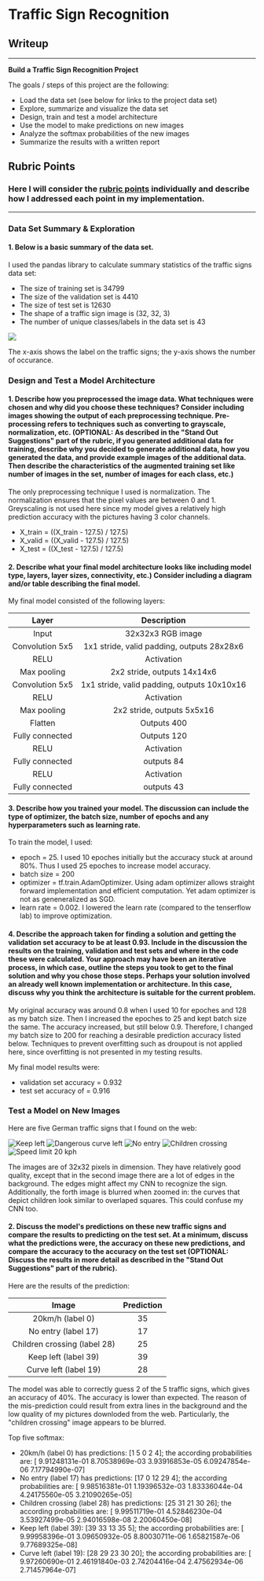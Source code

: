 # **Traffic Sign Recognition** 

## Writeup

---

**Build a Traffic Sign Recognition Project**

The goals / steps of this project are the following:
* Load the data set (see below for links to the project data set)
* Explore, summarize and visualize the data set
* Design, train and test a model architecture
* Use the model to make predictions on new images
* Analyze the softmax probabilities of the new images
* Summarize the results with a written report


[//]: # (Image References)

[image1]: ./German_traffic_sign/sign1.png "Keep left"
[image2]: ./German_traffic_sign/sign2.png "Dangerous curve left"
[image3]: ./German_traffic_sign/sign3.png "No entry"
[image4]: ./German_traffic_sign/sign4.png "Children crossing"
[image5]: ./German_traffic_sign/sign5.png "Speed limit 20 kph"
[image6]: hist.png


## Rubric Points
### Here I will consider the [rubric points](https://review.udacity.com/#!/rubrics/481/view) individually and describe how I addressed each point in my implementation.  

---
### Data Set Summary & Exploration

#### 1. Below is a basic summary of the data set.

I used the pandas library to calculate summary statistics of the traffic
signs data set:

* The size of training set is 34799
* The size of the validation set is 4410
* The size of test set is 12630
* The shape of a traffic sign image is (32, 32, 3)
* The number of unique classes/labels in the data set is 43

![][image6]

The x-axis shows the label on the traffic signs; the y-axis shows the number of occurance.

### Design and Test a Model Architecture

#### 1. Describe how you preprocessed the image data. What techniques were chosen and why did you choose these techniques? Consider including images showing the output of each preprocessing technique. Pre-processing refers to techniques such as converting to grayscale, normalization, etc. (OPTIONAL: As described in the "Stand Out Suggestions" part of the rubric, if you generated additional data for training, describe why you decided to generate additional data, how you generated the data, and provide example images of the additional data. Then describe the characteristics of the augmented training set like number of images in the set, number of images for each class, etc.)

The only preprocessing technique I used is normalization. The normalization ensures that the pixel values are between 0 and 1. Greyscaling is not used here since my model gives a relatively high prediction accuracy with the pictures having 3 color channels.
- X_train = ((X_train - 127.5) / 127.5)
- X_valid = ((X_valid - 127.5) / 127.5)
- X_test = ((X_test - 127.5) / 127.5)


#### 2. Describe what your final model architecture looks like including model type, layers, layer sizes, connectivity, etc.) Consider including a diagram and/or table describing the final model.

My final model consisted of the following layers:

| Layer         		|     Description	        					| 
|:---------------------:|:---------------------------------------------:| 
| Input         		| 32x32x3 RGB image   							| 
| Convolution 5x5     	| 1x1 stride, valid padding, outputs 28x28x6 	|
| RELU					| Activation									|
| Max pooling	      	| 2x2 stride,  outputs 14x14x6  				|
| Convolution 5x5	    | 1x1 stride, valid padding, outputs 10x10x16   |
| RELU					| Activation									|
| Max pooling	      	| 2x2 stride,  outputs 5x5x16   				|
| Flatten				| Outputs 400									|
| Fully connected		| Outputs 120  									|
| RELU					| Activation									|
| Fully connected		| outputs 84									|
| RELU					| Activation									|
| Fully connected		| outputs 43 									|


#### 3. Describe how you trained your model. The discussion can include the type of optimizer, the batch size, number of epochs and any hyperparameters such as learning rate.

To train the model, I used:
- epoch = 25. I used 10 epoches initially but the accuracy stuck at around 80%. Thus I used 25 epoches to increase model accuracy.
- batch size = 200
- optimizer = tf.train.AdamOptimizer. Using adam optimizer allows straight forward implementation and efficient computation. Yet adam optimizer is not as geneneralized as SGD.
- learn rate = 0.002. I lowered the learn rate (compared to the tenserflow lab) to improve optimization.

#### 4. Describe the approach taken for finding a solution and getting the validation set accuracy to be at least 0.93. Include in the discussion the results on the training, validation and test sets and where in the code these were calculated. Your approach may have been an iterative process, in which case, outline the steps you took to get to the final solution and why you chose those steps. Perhaps your solution involved an already well known implementation or architecture. In this case, discuss why you think the architecture is suitable for the current problem.

My original accuracy was around 0.8 when I used 10 for epoches and 128 as my batch size. Then I increased the epoches to 25 and kept batch size the same. The accuracy increased, but still below 0.9. Therefore, I changed my batch size to 200 for reaching a desirable prediction accuracy listed below. Techniques to prevent overfitting such as droupout is not applied here, since overfitting is not presented in my testing results.

My final model results were:
* validation set accuracy = 0.932
* test set accuracy of = 0.916

### Test a Model on New Images

Here are five German traffic signs that I found on the web:

![][image1] ![][image2] ![][image3] ![][image4] ![][image5]

The images are of 32x32 pixels in dimension. They have relatively good quality, except that in the second image there are a lot of edges in the background. The edges might affect my CNN to recognize the sign. Additionally, the forth image is blurred when zoomed in: the curves that depict children look similar to overlaped squares. This could confuse my CNN too.

#### 2. Discuss the model's predictions on these new traffic signs and compare the results to predicting on the test set. At a minimum, discuss what the predictions were, the accuracy on these new predictions, and compare the accuracy to the accuracy on the test set (OPTIONAL: Discuss the results in more detail as described in the "Stand Out Suggestions" part of the rubric).

Here are the results of the prediction:

| Image			        |     Prediction     					| 
|:---------------------:|:---------------------------------------------:| 
| 20km/h (label 0)         		| 35   									| 
| No entry (label 17)    			| 17 										|
| Children crossing (label 28)		| 25											|
| Keep left (label 39) 	   		| 39					 				|
| Curve left (label 19)			| 28      							|


The model was able to correctly guess 2 of the 5 traffic signs, which gives an accuracy of 40%. The accuracy is lower than expected. The reason of the mis-prediction could result from extra lines in the background and the low quality of my pictures downloded from the web. Particularly, the "children crossing" image appears to be blurred.

Top five softmax:
- 20km/h (label 0) has predictions: [1 5 0 2 4]; the according probabilities are: [  9.91248131e-01   8.70538969e-03   3.93916853e-05   6.09247854e-06   7.17794990e-07]
- No entry (label 17) has predictions: [17 0 12 29 4]; the according probabilities are: [  9.98516381e-01   1.19396532e-03   1.83336044e-04   4.24175560e-05   3.21090265e-05]
- Children crossing (label 28) has predictions: [25 31 21 30 26]; the according probabilities are: [  9.99511719e-01   4.52846230e-04   3.53927499e-05   2.94016598e-08   2.20060450e-08]
- Keep left (label 39): [39 33 13 35 5]; the according probabilities are: [  9.99958396e-01   3.09650932e-05   8.80030711e-06   1.65821587e-06   9.77689325e-08]
- Curve left (label 19): [28 29 23 30 20]; the according probabilities are: [  9.97260690e-01   2.46191840e-03   2.74204416e-04   2.47562934e-06   2.71457964e-07]


